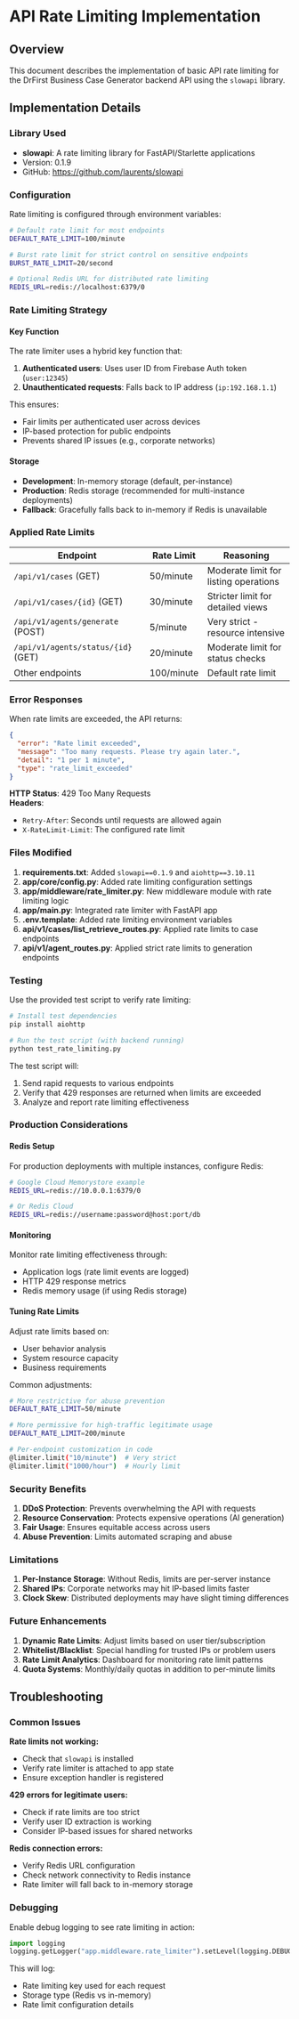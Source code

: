 # API Rate Limiting Implementation

## Overview

This document describes the implementation of basic API rate limiting for the DrFirst Business Case Generator backend API using the `slowapi` library.

## Implementation Details

### Library Used

- **slowapi**: A rate limiting library for FastAPI/Starlette applications
- Version: 0.1.9
- GitHub: https://github.com/laurents/slowapi

### Configuration

Rate limiting is configured through environment variables:

```bash
# Default rate limit for most endpoints
DEFAULT_RATE_LIMIT=100/minute

# Burst rate limit for strict control on sensitive endpoints  
BURST_RATE_LIMIT=20/second

# Optional Redis URL for distributed rate limiting
REDIS_URL=redis://localhost:6379/0
```

### Rate Limiting Strategy

#### Key Function
The rate limiter uses a hybrid key function that:
1. **Authenticated users**: Uses user ID from Firebase Auth token (`user:12345`)
2. **Unauthenticated requests**: Falls back to IP address (`ip:192.168.1.1`)

This ensures:
- Fair limits per authenticated user across devices
- IP-based protection for public endpoints
- Prevents shared IP issues (e.g., corporate networks)

#### Storage
- **Development**: In-memory storage (default, per-instance)
- **Production**: Redis storage (recommended for multi-instance deployments)
- **Fallback**: Gracefully falls back to in-memory if Redis is unavailable

### Applied Rate Limits

| Endpoint | Rate Limit | Reasoning |
|----------|------------|-----------|
| `/api/v1/cases` (GET) | 50/minute | Moderate limit for listing operations |
| `/api/v1/cases/{id}` (GET) | 30/minute | Stricter limit for detailed views |
| `/api/v1/agents/generate` (POST) | 5/minute | Very strict - resource intensive |
| `/api/v1/agents/status/{id}` (GET) | 20/minute | Moderate limit for status checks |
| Other endpoints | 100/minute | Default rate limit |

### Error Responses

When rate limits are exceeded, the API returns:

```json
{
  "error": "Rate limit exceeded",
  "message": "Too many requests. Please try again later.",
  "detail": "1 per 1 minute",
  "type": "rate_limit_exceeded"
}
```

**HTTP Status**: 429 Too Many Requests  
**Headers**:
- `Retry-After`: Seconds until requests are allowed again
- `X-RateLimit-Limit`: The configured rate limit

### Files Modified

1. **requirements.txt**: Added `slowapi==0.1.9` and `aiohttp==3.10.11`
2. **app/core/config.py**: Added rate limiting configuration settings
3. **app/middleware/rate_limiter.py**: New middleware module with rate limiting logic
4. **app/main.py**: Integrated rate limiter with FastAPI app
5. **.env.template**: Added rate limiting environment variables
6. **api/v1/cases/list_retrieve_routes.py**: Applied rate limits to case endpoints
7. **api/v1/agent_routes.py**: Applied strict rate limits to generation endpoints

### Testing

Use the provided test script to verify rate limiting:

```bash
# Install test dependencies
pip install aiohttp

# Run the test script (with backend running)
python test_rate_limiting.py
```

The test script will:
1. Send rapid requests to various endpoints
2. Verify that 429 responses are returned when limits are exceeded
3. Analyze and report rate limiting effectiveness

### Production Considerations

#### Redis Setup
For production deployments with multiple instances, configure Redis:

```bash
# Google Cloud Memorystore example
REDIS_URL=redis://10.0.0.1:6379/0

# Or Redis Cloud
REDIS_URL=redis://username:password@host:port/db
```

#### Monitoring
Monitor rate limiting effectiveness through:
- Application logs (rate limit events are logged)
- HTTP 429 response metrics
- Redis memory usage (if using Redis storage)

#### Tuning Rate Limits
Adjust rate limits based on:
- User behavior analysis
- System resource capacity
- Business requirements

Common adjustments:
```bash
# More restrictive for abuse prevention
DEFAULT_RATE_LIMIT=50/minute

# More permissive for high-traffic legitimate usage
DEFAULT_RATE_LIMIT=200/minute

# Per-endpoint customization in code
@limiter.limit("10/minute")  # Very strict
@limiter.limit("1000/hour")  # Hourly limit
```

### Security Benefits

1. **DDoS Protection**: Prevents overwhelming the API with requests
2. **Resource Conservation**: Protects expensive operations (AI generation)
3. **Fair Usage**: Ensures equitable access across users
4. **Abuse Prevention**: Limits automated scraping and abuse

### Limitations

1. **Per-Instance Storage**: Without Redis, limits are per-server instance
2. **Shared IPs**: Corporate networks may hit IP-based limits faster
3. **Clock Skew**: Distributed deployments may have slight timing differences

### Future Enhancements

1. **Dynamic Rate Limits**: Adjust limits based on user tier/subscription
2. **Whitelist/Blacklist**: Special handling for trusted IPs or problem users
3. **Rate Limit Analytics**: Dashboard for monitoring rate limit patterns
4. **Quota Systems**: Monthly/daily quotas in addition to per-minute limits

## Troubleshooting

### Common Issues

**Rate limits not working:**
- Check that `slowapi` is installed
- Verify rate limiter is attached to app state
- Ensure exception handler is registered

**429 errors for legitimate users:**
- Check if rate limits are too strict
- Verify user ID extraction is working
- Consider IP-based issues for shared networks

**Redis connection errors:**
- Verify Redis URL configuration
- Check network connectivity to Redis instance
- Rate limiter will fall back to in-memory storage

### Debugging

Enable debug logging to see rate limiting in action:

```python
import logging
logging.getLogger("app.middleware.rate_limiter").setLevel(logging.DEBUG)
```

This will log:
- Rate limiting key used for each request
- Storage type (Redis vs in-memory)
- Rate limit configuration details 